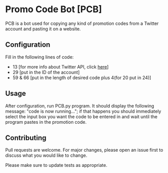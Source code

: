 # Promo Code Bot [PCB]

PCB is a bot used for copying any kind of promotion codes from a Twitter account and pasting it on a website.

## Configuration

Fill in the following lines of code:

- 13 [for more info about Twitter API, click [here](https://developer.twitter.com/en/portal/petition/essential/basic-info)]
- 29 [put in the ID of the account]
- 59 & 66 [put in the length of desired code plus 4(for 20 put in 24)]

## Usage

After configuration, run PCB.py program. It should display the following message: 
"code is now running..."; if that happens you should immediately select the input 
box you want the code to be entered in and wait until the program pastes in the promotion code.

## Contributing
Pull requests are welcome. For major changes, please open an issue first to discuss what you would like to change.

Please make sure to update tests as appropriate.

